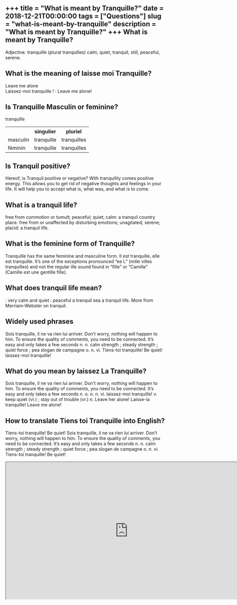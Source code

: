 +++
title = "What is meant by Tranquille?"
date = 2018-12-21T00:00:00
tags = ["Questions"]
slug = "what-is-meant-by-tranquille"
description = "What is meant by Tranquille?"
+++
What is meant by Tranquille?
----------------------------

Adjective. tranquille (plural tranquilles) calm, quiet, tranquil, still, peaceful, serene.

What is the meaning of laisse moi Tranquille?
---------------------------------------------

Leave me alone  
Laissez-moi tranquille ! : Leave me alone!

Is Tranquille Masculin or feminine?
-----------------------------------

tranquille

<table><tr><th></th><th>singulier</th><th>pluriel</th></tr><tr><td>masculin</td><td>tranquille</td><td>tranquilles</td></tr><tr><td>féminin</td><td>tranquille</td><td>tranquilles</td></tr></table>

Is Tranquil positive?
---------------------

Hereof, is Tranquil positive or negative? With tranquility comes positive energy. This allows you to get rid of negative thoughts and feelings in your life. It will help you to accept what is, what was, and what is to come.

What is a tranquil life?
------------------------

free from commotion or tumult; peaceful; quiet; calm: a tranquil country place. free from or unaffected by disturbing emotions; unagitated; serene; placid: a tranquil life.

What is the feminine form of Tranquille?
----------------------------------------

Tranquille has the same feminine and masculine form. Il est tranquille, elle est tranquille. It’s one of the exceptions pronounced “ee L” (mille villes tranquilles) and not the regular ille sound found in “fille” or “Camille” (Camille est une gentille fille).

What does tranquil life mean?
-----------------------------

: very calm and quiet : peaceful a tranquil sea a tranquil life. More from Merriam-Webster on tranquil.

Widely used phrases
-------------------

Sois tranquille, il ne va rien lui arriver. Don’t worry, nothing will happen to him. To ensure the quality of comments, you need to be connected. It’s easy and only takes a few seconds n. n. calm strength ; steady strength ; quiet force ; pea slogan de campagne o. n. vi. Tiens-toi tranquille! Be quiet! laissez-moi tranquille!

What do you mean by laissez La Tranquille?
------------------------------------------

Sois tranquille, il ne va rien lui arriver. Don’t worry, nothing will happen to him. To ensure the quality of comments, you need to be connected. It’s easy and only takes a few seconds n. o. n. n. vi. laissez-moi tranquille! v. keep quiet (vr.) ; stay out of trouble (vr.) n. Leave her alone! Laisse-la tranquille! Leave me alone!

How to translate Tiens toi Tranquille into English?
---------------------------------------------------

Tiens-toi tranquille! Be quiet! Sois tranquille, il ne va rien lui arriver. Don’t worry, nothing will happen to him. To ensure the quality of comments, you need to be connected. It’s easy and only takes a few seconds n. n. calm strength ; steady strength ; quiet force ; pea slogan de campagne o. n. vi. Tiens-toi tranquille! Be quiet!

<iframe allow="accelerometer; autoplay; clipboard-write; encrypted-media; gyroscope; picture-in-picture" allowfullscreen="" class="__youtube_prefs__  epyt-is-override  no-lazyload" data-no-lazy="1" data-origheight="433" data-origwidth="770" data-skipgform_ajax_framebjll="" height="433" id="_ytid_10728" loading="lazy" src="https://www.youtube.com/embed/0M8hzQvvp1o?enablejsapi=1&autoplay=0&cc_load_policy=0&cc_lang_pref=&iv_load_policy=1&loop=0&modestbranding=0&rel=1&fs=1&playsinline=0&autohide=2&theme=dark&color=red&controls=1&" title="YouTube player" width="770"></iframe>